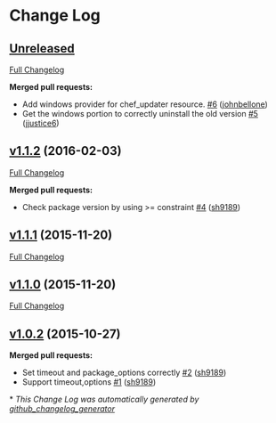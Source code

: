 # Change Log

## [Unreleased](https://github.com/johnbellone/chef-updater-cookbook/tree/HEAD)

[Full Changelog](https://github.com/johnbellone/chef-updater-cookbook/compare/v1.1.2...HEAD)

**Merged pull requests:**

- Add windows provider for chef\_updater resource. [\#6](https://github.com/johnbellone/chef-updater-cookbook/pull/6) ([johnbellone](https://github.com/johnbellone))
- Get the windows portion to correctly uninstall the old version [\#5](https://github.com/johnbellone/chef-updater-cookbook/pull/5) ([jjustice6](https://github.com/jjustice6))

## [v1.1.2](https://github.com/johnbellone/chef-updater-cookbook/tree/v1.1.2) (2016-02-03)
[Full Changelog](https://github.com/johnbellone/chef-updater-cookbook/compare/v1.1.1...v1.1.2)

**Merged pull requests:**

- Check package version by using \>= constraint [\#4](https://github.com/johnbellone/chef-updater-cookbook/pull/4) ([sh9189](https://github.com/sh9189))

## [v1.1.1](https://github.com/johnbellone/chef-updater-cookbook/tree/v1.1.1) (2015-11-20)
[Full Changelog](https://github.com/johnbellone/chef-updater-cookbook/compare/v1.1.0...v1.1.1)

## [v1.1.0](https://github.com/johnbellone/chef-updater-cookbook/tree/v1.1.0) (2015-11-20)
[Full Changelog](https://github.com/johnbellone/chef-updater-cookbook/compare/v1.0.2...v1.1.0)

## [v1.0.2](https://github.com/johnbellone/chef-updater-cookbook/tree/v1.0.2) (2015-10-27)
**Merged pull requests:**

- Set timeout and package\_options correctly [\#2](https://github.com/johnbellone/chef-updater-cookbook/pull/2) ([sh9189](https://github.com/sh9189))
- Support timeout,options [\#1](https://github.com/johnbellone/chef-updater-cookbook/pull/1) ([sh9189](https://github.com/sh9189))



\* *This Change Log was automatically generated by [github_changelog_generator](https://github.com/skywinder/Github-Changelog-Generator)*